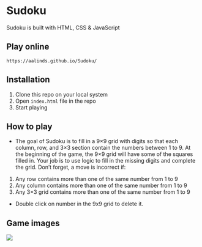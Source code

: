 # Sudoku

Sudoku is built with HTML, CSS & JavaScript

## Play online

```
https://aalinds.github.io/Sudoku/
```

## Installation

1. Clone this repo on your local system
2. Open `index.html` file in the repo
3. Start playing

## How to play

- The goal of Sudoku is to fill in a 9×9 grid with digits so that each column, row, and 3×3 section contain the numbers between 1 to 9. At the beginning of the game, the 9×9 grid will have some of the squares filled in. Your job is to use logic to fill in the missing digits and complete the grid. Don’t forget, a move is incorrect if:

1. Any row contains more than one of the same number from 1 to 9
2. Any column contains more than one of the same number from 1 to 9
3. Any 3×3 grid contains more than one of the same number from 1 to 9

- Double click on number in the 9x9 grid to delete it.

## Game images

![](../assets/images/app-launch.png)
